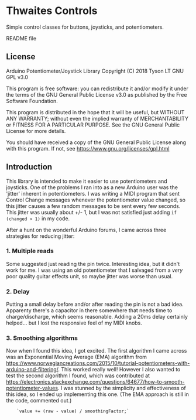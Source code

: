 # Thwaites Controls
Simple control classes for buttons, joysticks, and potentiometers.

README file  

## License
Arduino Potentiometer/Joystick Library Copyright (C) 2018 Tyson LT GNU GPL v3.0

This program is free software: you can redistribute it and/or modify it under the terms of the GNU General Public License v3.0 as published by the Free Software Foundation.

This program is distributed in the hope that it will be useful, but WITHOUT ANY WARRANTY; without even the implied warranty of MERCHANTABILITY or FITNESS FOR A PARTICULAR PURPOSE.  See the GNU General Public License for more details.

You should have received a copy of the GNU General Public License along with this program. If not, see <https://www.gnu.org/licenses/gpl.html>

## Introduction
This library is intended to make it easier to use potentiometers and joysticks. One of the problems I ran into as a new Arduino user was the 'jitter' inherent in potentiometers. I was writing a MIDI program that sent Control Change messages whenever the potentiometer value changed, so this jitter causes a few random messages to be sent every few seconds. This jitter was usually about +/- 1, but I was not satisfied just adding `if (changed > 1)` in my code.

After a hunt on the wonderful Arduino forums, I came across three strategies for reducing jitter:

### 1. Multiple reads
Some suggested just reading the pin twice. Interesting idea, but it didn't work for me. I was using an old potentiometer that I salvaged from a *very* poor quality guitar effects unit, so maybe jitter was worse than usual. 

### 2. Delay
Putting a small delay before and/or after reading the pin is not a bad idea. Apparenty there's a capacitor in there somewhere that needs time to charge/discharge, which seems reasonable. Adding a 20ms delay certainly helped... but I lost the responsive feel of my MIDI knobs.

### 3. Smoothing algorithms
Now when I found this idea, I got excited. The first algorithm I came across was an Exponential Moving Average (EMA) algorithm from  https://www.norwegiancreations.com/2015/10/tutorial-potentiometers-with-arduino-and-filtering/. This worked really well! However I also wanted to test the second algorithm I found, which was contributed at https://electronics.stackexchange.com/questions/64677/how-to-smooth-potentiometer-values. I was stunned by the simplicity and effectiveness of this idea, so I ended up implementing this one. (The EMA approach is still in the code, commented out.)

        `value += (raw - value) / smoothingFactor;`
        
         
